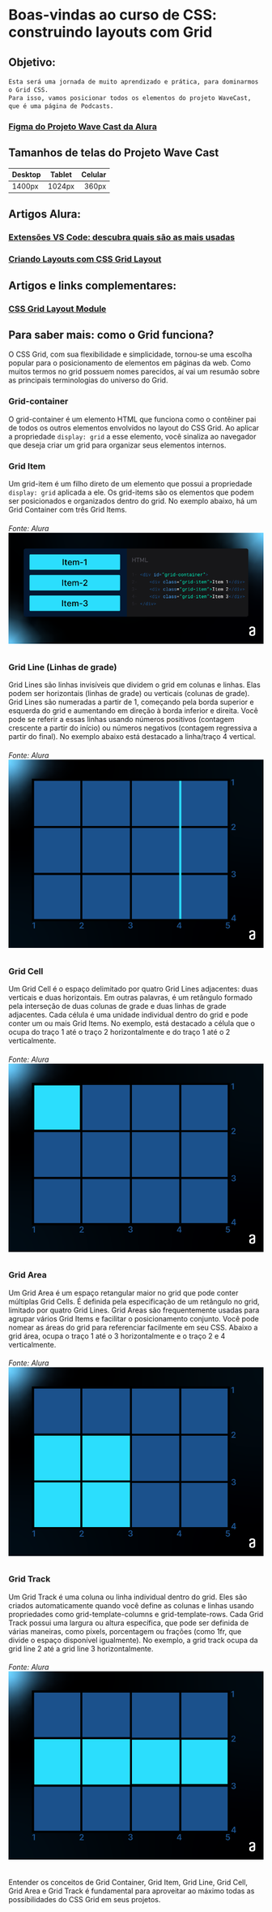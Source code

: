 # Boas-vindas ao curso de **CSS: construindo layouts com Grid**

## Objetivo:
    Esta será uma jornada de muito aprendizado e prática, para dominarmos o Grid CSS. 
    Para isso, vamos posicionar todos os elementos do projeto WaveCast, que é uma página de Podcasts.

### [Figma do Projeto Wave Cast da Alura](https://www.figma.com/design/OkuJrConH0zKqaz6awMDvd/WaveCast-%7C-Curso-de-Grid?node-id=10701-312)

## Tamanhos de telas do Projeto Wave Cast

| Desktop    | Tablet      | Celular     |
|:-----------|:-----------:|------------:|
| 1400px     | 1024px      | 360px       |

## Artigos Alura:
### [Extensões VS Code: descubra quais são as mais usadas](https://www.alura.com.br/artigos/extensoes-vs-code-descubra-as-mais-usadas)
### [Criando Layouts com CSS Grid Layout](https://www.alura.com.br/artigos/criando-layouts-com-css-grid-layout)

## Artigos e links complementares:
### [CSS Grid Layout Module](https://www.w3schools.com/css/css_grid.asp)


## Para saber mais: como o Grid funciona?
O CSS Grid, com sua flexibilidade e simplicidade, tornou-se uma escolha popular para o posicionamento de elementos em páginas da web. Como muitos termos no grid possuem nomes parecidos, aí vai um resumão sobre as principais terminologias do universo do Grid.

### Grid-container
O grid-container é um elemento HTML que funciona como o contêiner pai de todos os outros elementos envolvidos no layout do CSS Grid. Ao aplicar a propriedade ```display: grid``` a esse elemento, você sinaliza ao navegador que deseja criar um grid para organizar seus elementos internos.

### Grid Item
Um grid-item é um filho direto de um elemento que possui a propriedade ```display: grid``` aplicada a ele. Os grid-items são os elementos que podem ser posicionados e organizados dentro do grid. No exemplo abaixo, há um Grid Container com três Grid Items.

###### Fonte: Alura![alt grid item](image.png)

### Grid Line (Linhas de grade)
Grid Lines são linhas invisíveis que dividem o grid em colunas e linhas. Elas podem ser horizontais (linhas de grade) ou verticais (colunas de grade). Grid Lines são numeradas a partir de 1, começando pela borda superior e esquerda do grid e aumentando em direção à borda inferior e direita. Você pode se referir a essas linhas usando números positivos (contagem crescente a partir do início) ou números negativos (contagem regressiva a partir do final). No exemplo abaixo está destacado a linha/traço 4 vertical.

###### Fonte: Alura![alt grid line](image-1.png)

### Grid Cell
Um Grid Cell é o espaço delimitado por quatro Grid Lines adjacentes: duas verticais e duas horizontais. Em outras palavras, é um retângulo formado pela interseção de duas colunas de grade e duas linhas de grade adjacentes. Cada célula é uma unidade individual dentro do grid e pode conter um ou mais Grid Items. No exemplo, está destacado a célula que o ocupa do traço 1 até o traço 2 horizontalmente e do traço 1 até o 2 verticalmente.

###### Fonte: Alura![alt grid cell](image-2.png)

### Grid Area
Um Grid Area é um espaço retangular maior no grid que pode conter múltiplas Grid Cells. É definida pela especificação de um retângulo no grid, limitado por quatro Grid Lines. Grid Areas são frequentemente usadas para agrupar vários Grid Items e facilitar o posicionamento conjunto. Você pode nomear as áreas do grid para referenciar facilmente em seu CSS. Abaixo a grid área, ocupa o traço 1 até o 3 horizontalmente e o traço 2 e 4 verticalmente.

###### Fonte: Alura![alt grid area](image-3.png)

### Grid Track
Um Grid Track é uma coluna ou linha individual dentro do grid. Eles são criados automaticamente quando você define as colunas e linhas usando propriedades como grid-template-columns e grid-template-rows. Cada Grid Track possui uma largura ou altura específica, que pode ser definida de várias maneiras, como pixels, porcentagem ou frações (como 1fr, que divide o espaço disponível igualmente). No exemplo, a grid track ocupa da grid line 2 até a grid line 3 horizontalmente.

###### Fonte: Alura![alt grid track](image-4.png) 


Entender os conceitos de Grid Container, Grid Item, Grid Line, Grid Cell, Grid Area e Grid Track é fundamental para aproveitar ao máximo todas as possibilidades do CSS Grid em seus projetos.
